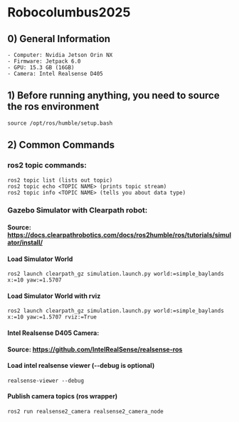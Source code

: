# Robocolumbus2025

## 0) General Information
    - Computer: Nvidia Jetson Orin NX
    - Firmware: Jetpack 6.0
    - GPU: 15.3 GB (16GB)
    - Camera: Intel Realsense D405

## 1) Before running anything, you need to source the ros environment
    source /opt/ros/humble/setup.bash

## 2) Common Commands
### ros2 topic commands:
    ros2 topic list (lists out topic)
    ros2 topic echo <TOPIC NAME> (prints topic stream)
    ros2 topic info <TOPIC NAME> (tells you about data type)
        
### Gazebo Simulator with Clearpath robot: 
#### Source: https://docs.clearpathrobotics.com/docs/ros2humble/ros/tutorials/simulator/install/
#### Load Simulator World
    ros2 launch clearpath_gz simulation.launch.py world:=simple_baylands x:=10 yaw:=1.5707
#### Load Simulator World with rviz
    ros2 launch clearpath_gz simulation.launch.py world:=simple_baylands x:=10 yaw:=1.5707 rviz:=True
#### Intel Realsense D405 Camera:
#### Source: https://github.com/IntelRealSense/realsense-ros
#### Load intel realsense viewer (--debug is optional)
    realsense-viewer --debug
#### Publish camera topics (ros wrapper)
    ros2 run realsense2_camera realsense2_camera_node
    
